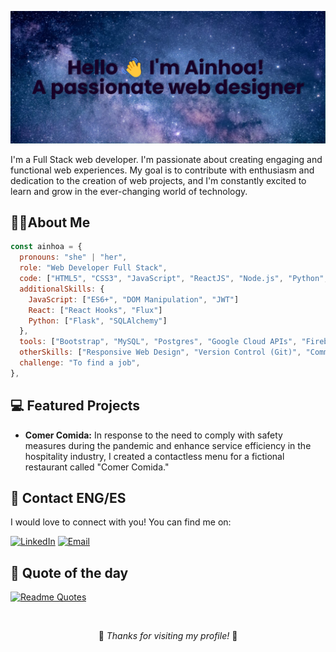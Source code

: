 ![Mi Name](https://github.com/AinhoaQM/AinhoaQM/blob/main/banner.png)

I'm a  Full Stack web developer. I'm passionate about creating engaging and functional web experiences. My goal is to contribute with enthusiasm and dedication to the creation of web projects, and I'm constantly excited to learn and grow in the ever-changing world of technology.


## 👩‍💻About Me

```javascript
const ainhoa = {
  pronouns: "she" | "her",
  role: "Web Developer Full Stack",
  code: ["HTML5", "CSS3", "JavaScript", "ReactJS", "Node.js", "Python", "SQL"],
  additionalSkills: {
    JavaScript: ["ES6+", "DOM Manipulation", "JWT"]
    React: ["React Hooks", "Flux"]
    Python: ["Flask", "SQLAlchemy"]
  },
  tools: ["Bootstrap", "MySQL", "Postgres", "Google Cloud APIs", "Firebase"],
  otherSkills: ["Responsive Web Design", "Version Control (Git)", "Command Line", "RESTful APIs"],
  challenge: "To find a job",
},
```

## 💻 Featured Projects

- **Comer Comida:** In response to the need to comply with safety measures during the pandemic and enhance service efficiency in the hospitality industry, I created a contactless menu for a fictional restaurant called "Comer Comida."

## 📧 Contact ENG/ES

I would love to connect with you! You can find me on:

[![LinkedIn](https://img.shields.io/badge/LinkedIn-Ainhoa%20Quesada-blue?style=flat-square&logo=linkedin)](https://www.linkedin.com/in/ainhoa-quesada-marquez-981997247/)
[![Email](https://img.shields.io/badge/Email-ainhoaqm99%40hotmail.com-red?style=flat-square&logo=hotmail)](mailto:ainhoaqm99@hotmail.com)

## 🌟 Quote of the day

[![Readme Quotes](https://quotes-github-readme.vercel.app/api?type=horizontal&theme=catppuccin_macchiato)](https://github.com/piyushsuthar/github-readme-quotes)

<br>
<p align="center">🙏 <em>Thanks for visiting my profile!</em> 🙏 </p>
